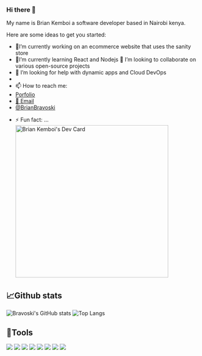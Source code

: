 ### Hi there 👋
My name is Brian Kemboi a software developer based in Nairobi kenya.



<!--**BrianBravoski/BrianBravoski** is a ✨ _special_ ✨ repository because its `README.md` (this file) appears on your GitHub profile.-->

Here are some ideas to get you started:

- 🔭I’m currently working on an ecommerce website that uses the sanity store
- 🌱I’m currently learning React and Nodejs 
 👯 I’m looking to collaborate on various open-source projects
- 🤔 I’m looking for help with dynamic apps and  Cloud DevOps
- <!--💬 Ask me about ...-->
- 📫 How to reach me: 
- [Porfolio](https://kemboidev.netlify.app)
- [📧 Email ](brianbravoski28@gmail.com)
-  [@BrianBravoski](https://twitter.com/Kemboi_Bravoski)
<!--- 😄 Pronouns: ...-->
- ⚡ Fun fact: ... 
<a href="https://app.daily.dev/kemboi"><img src="https://api.daily.dev/devcards/27368fdeab0c474e9aa18e108643b34d.png?r=l5p" width="400" alt="Brian Kemboi's Dev Card"/></a>

## 📈Github stats

![Bravoski's GitHub stats](https://github-readme-stats.vercel.app/api?username=BrianBravoski&include_all_commits=true&show_icons=true&theme=tokyonight&line_height=30)
![Top Langs](https://github-readme-stats.vercel.app/api/top-langs/?username=BrianBravoski&theme=tokyonight&langs_count=5)


## 🔨Tools

![](https://img.shields.io/badge/OS-Linux-informational?style=flat&logo=linux&logoColor=white&color=2bbc8a)
![](https://img.shields.io/badge/Code-Python-informational?style=flat&logo=python&logoColor=white&color=2bbc8a)
![](https://img.shields.io/badge/Code-JavaScript-informational?style=flat&logo=javascript&logoColor=white&color=2bbc8a)
![](https://img.shields.io/badge/Code-HTML-informational?style=flat&logo=html5&logoColor=white&color=2bbc8a)
![](https://img.shields.io/badge/Code-CSS-informational?style=flat&logo=css3&logoColor=white&color=2bbc8a)
![](https://img.shields.io/badge/Code-React-informational?style=flat&logo=react&logoColor=white&color=2bbc8a)
![](https://img.shields.io/badge/Code-Django-informational?style=flat&logo=django&logoColor=white&color=2bbc8a)
![](https://img.shields.io/badge/Code-Typescript-informational?style=flat&logo=typescript&logoColor=white&color=2bbc8a)
